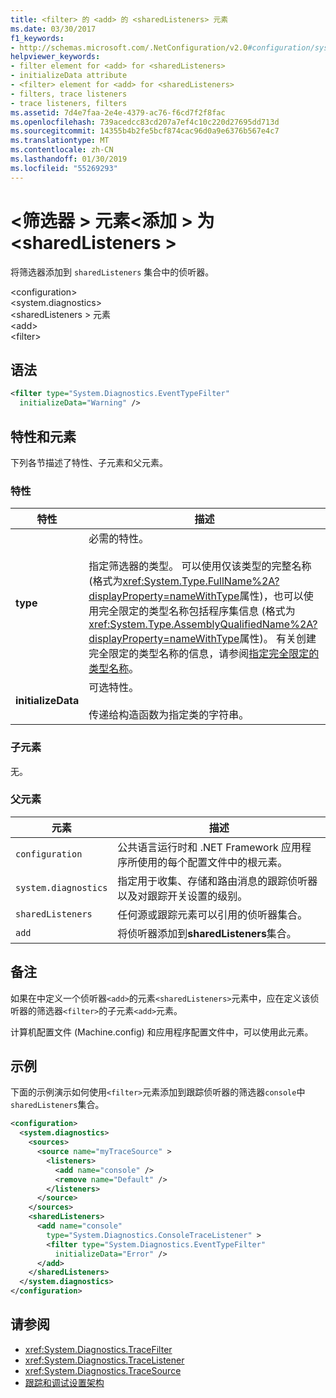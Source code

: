```yaml
---
title: <filter> 的 <add> 的 <sharedListeners> 元素
ms.date: 03/30/2017
f1_keywords:
- http://schemas.microsoft.com/.NetConfiguration/v2.0#configuration/system.diagnostics/sharedListeners/add/filter
helpviewer_keywords:
- filter element for <add> for <sharedListeners>
- initializeData attribute
- <filter> element for <add> for <sharedListeners>
- filters, trace listeners
- trace listeners, filters
ms.assetid: 7d4e7faa-2e4e-4379-ac76-f6cd7f2f8fac
ms.openlocfilehash: 739acedcc83cd207a7ef4c10c220d27695dd713d
ms.sourcegitcommit: 14355b4b2fe5bcf874cac96d0a9e6376b567e4c7
ms.translationtype: MT
ms.contentlocale: zh-CN
ms.lasthandoff: 01/30/2019
ms.locfileid: "55269293"
---
```

# <a name="filter-element-for-add-for-sharedlisteners"></a>\<筛选器 > 元素\<添加 > 为\<sharedListeners >
将筛选器添加到 `sharedListeners` 集合中的侦听器。  
  
 \<configuration>  
\<system.diagnostics>  
\<sharedListeners > 元素  
\<add>  
\<filter>  
  
## <a name="syntax"></a>语法  
  
```xml  
<filter type="System.Diagnostics.EventTypeFilter"   
  initializeData="Warning" />  
```  
  
## <a name="attributes-and-elements"></a>特性和元素  
 下列各节描述了特性、子元素和父元素。  
  
### <a name="attributes"></a>特性  
  
|特性|描述|  
|---------------|-----------------|  
|**type**|必需的特性。<br /><br /> 指定筛选器的类型。 可以使用仅该类型的完整名称 (格式为<xref:System.Type.FullName%2A?displayProperty=nameWithType>属性)，也可以使用完全限定的类型名称包括程序集信息 (格式为<xref:System.Type.AssemblyQualifiedName%2A?displayProperty=nameWithType>属性)。 有关创建完全限定的类型名称的信息，请参阅[指定完全限定的类型名称](../../../../../docs/framework/reflection-and-codedom/specifying-fully-qualified-type-names.md)。|  
|**initializeData**|可选特性。<br /><br /> 传递给构造函数为指定类的字符串。|  
  
### <a name="child-elements"></a>子元素  
 无。  
  
### <a name="parent-elements"></a>父元素  
  
|元素|描述|  
|-------------|-----------------|  
|`configuration`|公共语言运行时和 .NET Framework 应用程序所使用的每个配置文件中的根元素。|  
|`system.diagnostics`|指定用于收集、存储和路由消息的跟踪侦听器以及对跟踪开关设置的级别。|  
|`sharedListeners`|任何源或跟踪元素可以引用的侦听器集合。|  
|`add`|将侦听器添加到**sharedListeners**集合。|  
  
## <a name="remarks"></a>备注  
 如果在中定义一个侦听器`<add>`的元素`<sharedListeners>`元素中，应在定义该侦听器的筛选器`<filter>`的子元素`<add>`元素。  
  
 计算机配置文件 (Machine.config) 和应用程序配置文件中，可以使用此元素。  
  
## <a name="example"></a>示例  
 下面的示例演示如何使用`<filter>`元素添加到跟踪侦听器的筛选器`console`中`sharedListeners`集合。  
  
```xml  
<configuration>  
  <system.diagnostics>  
    <sources>  
      <source name="myTraceSource" >  
        <listeners>  
          <add name="console" />  
          <remove name="Default" />  
        </listeners>  
      </source>  
    </sources>  
    <sharedListeners>  
      <add name="console"   
        type="System.Diagnostics.ConsoleTraceListener" >  
        <filter type="System.Diagnostics.EventTypeFilter"   
          initializeData="Error" />  
      </add>  
    </sharedListeners>  
  </system.diagnostics>  
</configuration>  
```  
  
## <a name="see-also"></a>请参阅
- <xref:System.Diagnostics.TraceFilter>
- <xref:System.Diagnostics.TraceListener>
- <xref:System.Diagnostics.TraceSource>
- [跟踪和调试设置架构](../../../../../docs/framework/configure-apps/file-schema/trace-debug/index.md)
